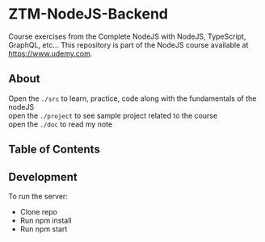 # ZTM-NodeJS-Backend
Course exercises from the Complete NodeJS with NodeJS, TypeScript, GraphQL, etc...
This repository is part of the NodeJS course available at https://www.udemy.com.

## About
Open the `./src` to learn, practice, code along with the fundamentals of the nodeJS <br />
open the `./project` to see sample project related to the course <br />
open the `./doc` to read my note

## Table of Contents

## Development
To run the server:
- Clone repo
- Run npm install
- Run npm start
